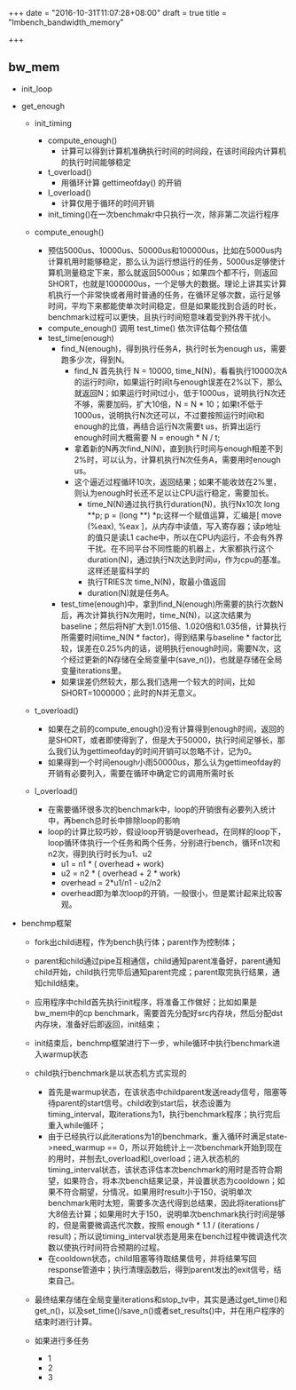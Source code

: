 +++
date = "2016-10-31T11:07:28+08:00"
draft = true
title = "lmbench_bandwidth_memory"

+++

bw_mem
----------------


* init_loop

* get_enough
	* init_timing
		* compute_enough()
			* 计算可以得到计算机准确执行时间的时间段，在该时间段内计算机的执行时间能够稳定
		* t_overload()
			* 用循环计算 gettimeofday() 的开销
		* l_overload()
			* 计算仅用于循环的时间开销
		* init_timing()在一次benchmakr中只执行一次，除非第二次运行程序

	* compute_enough()
		* 预估5000us、10000us、50000us和100000us，比如在5000us内计算机用时能够稳定，那么认为运行想运行的任务，5000us足够使计算机测量稳定下来，那么就返回5000us；如果四个都不行，则返回SHORT，也就是1000000us，一个足够大的数据。理论上讲其实计算机执行一个非常快或者用时普通的任务，在循环足够次数，运行足够时间，平均下来都能使单次时间稳定，但是如果能找到合适的时长，benchmark过程可以更快，且执行时间短意味着受到外界干扰小。
		* compute_enough() 调用 test_time() 依次评估每个预估值
		* test_time(enough)
			* find_N(enough)，得到执行任务A，执行时长为enough us，需要跑多少次，得到N。
				* find_N 首先执行 N = 10000, time_N(N)，看看执行10000次A的运行时间t，如果运行时间t与enough误差在2%以下，那么就返回N；如果运行时间t过小，低于1000us，说明执行N次还不够，需要加码，扩大10倍，N = N * 10；如果t不低于1000us，说明执行N次还可以，不过要按照运行时间t和enough的比值，再结合运行N次需要t us，折算出运行enough时间大概需要  N = enough * N / t;
				* 拿着新的N再次find_N(N)，直到执行时间与enough相差不到2%时，可以认为，计算机执行N次任务A，需要用时enough us。
				* 这个逼近过程循环10次，返回结果；如果不能收敛在2%里，则认为enough时长还不足以让CPU运行稳定，需要加长。
					* time_N(N)通过执行执行duration(N)，执行Nx10次 long **p; p = (long **) *p;这样一个赋值运算，汇编是[ move (%eax), %eax ]，从内存中读值，写入寄存器；读p地址的值只是读L1 cache中，所以在CPU内运行，不会有外界干扰。在不同平台不同性能的机器上，大家都执行这个duration(N)，通过执行N次达到时间u，作为cpu的基准。这样还是蛮科学的
					* 执行TRIES次 time_N(N)，取最小值返回
					* duration(N)就是任务A。
			* test_time(enough)中，拿到find_N(enough)所需要的执行次数N后，再次计算执行N次用时，time_N(N)，以这次结果为baseline；然后将N扩大到1.015倍、1.020倍和1.035倍，计算执行所需要时间time_N(N * factor)，得到结果与baseline * factor比较，误差在0.25%内的话，说明执行enough时间，需要N次，这个经过更新的N存储在全局变量中(save_n())，也就是存储在全局变量iterations里。
			* 如果误差仍然较大，那么我们选用一个较大的时间，比如SHORT=1000000；此时的N并无意义。

	* t_overload()
		* 如果在之前的compute_enough()没有计算得到enough时间，返回的是SHORT，或者即使得到了，但是大于50000，执行时间足够长，那么我们认为gettimeofday的时间开销可以忽略不计，记为0。
		* 如果得到一个时间enough小雨50000us，那么认为gettimeofday的开销有必要列入，需要在循环中确定它的调用所需时长
	* l_overload()
		* 在需要循环很多次的benchmark中，loop的开销很有必要列入统计中，再bench总时长中排除loop的影响
		* loop的计算比较巧妙，假设loop开销是overhead，在同样的loop下，loop循环体执行一个任务和两个任务，分别进行bench，循环n1次和n2次，得到执行时长为u1、u2
			* u1 = n1 * ( overhead + work)
			* u2 = n2 * ( overhead + 2 * work)
			* overhead = 2*u1/n1 - u2/n2
			* overhead即为单次loop的开销，一般很小，但是累计起来比较客观。
* benchmp框架
	* fork出child进程，作为bench执行体；parent作为控制体；
	* parent和child通过pipe互相通信，child通知parent准备好，parent通知child开始，child执行完毕后通知parent完成；parent取完执行结果，通知child结束。
	* 应用程序中child首先执行init程序，将准备工作做好；比如如果是bw_mem中的cp benchmark，需要首先分配好src内存块，然后分配dst内存块，准备好后即返回，init结束；
	* init结束后，benchmp框架进行下一步，while循环中执行benchmark进入warmup状态
	* child执行benchmark是以状态机方式实现的
		* 首先是warmup状态，在该状态中childparent发送ready信号，阻塞等待parent的start信号。child收到start后，状态设置为timing_interval，取iterations为1，执行benchmark程序；执行完后重入while循环；
		* 由于已经执行以此iterations为1的benchmark，重入循环时满足state->need_warmup == 0，所以开始统计上一次benchmark开始到现在的用时，并刨去t_overload和l_overload；进入状态机的timing_interval状态，该状态评估本次benchmark的用时是否符合期望，如果符合，将本次bench结果记录，并设置状态为cooldown；如果不符合期望，分情况，如果用时result小于150，说明单次benchmark用时太短，需要多次迭代得到总结果，因此将iterations扩大8倍去计算；如果用时大于150，说明单次benchmark执行时间是够的，但是需要微调迭代次数，按照 enough * 1.1 / (iterations / result)；所以说timing_interval状态是用来在bench过程中微调迭代次数以使执行时间符合预期的过程。
		* 在cooldown状态，child阻塞等待取结果信号，并将结果写回response管道中；执行清理函数后，得到parent发出的exit信号，结束自己。
	* 最终结果存储在全局变量iterations和stop_tv中，其实是通过get_time()和get_n()，以及set_time()/save_n()或者set_results()中，并在用户程序的结束时进行计算。

	* 如果进行多任务
		* 1
		* 2
		* 3
